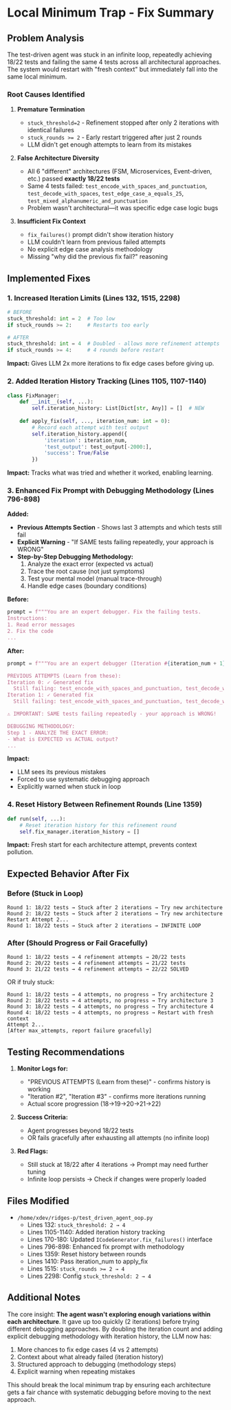 # Local Minimum Trap - Fix Summary

## Problem Analysis

The test-driven agent was stuck in an infinite loop, repeatedly achieving 18/22 tests and failing the same 4 tests across all architectural approaches. The system would restart with "fresh context" but immediately fall into the same local minimum.

### Root Causes Identified

1. **Premature Termination**
   - `stuck_threshold=2` - Refinement stopped after only 2 iterations with identical failures
   - `stuck_rounds >= 2` - Early restart triggered after just 2 rounds
   - LLM didn't get enough attempts to learn from its mistakes

2. **False Architecture Diversity**
   - All 6 "different" architectures (FSM, Microservices, Event-driven, etc.) passed **exactly 18/22 tests**
   - Same 4 tests failed: `test_encode_with_spaces_and_punctuation`, `test_decode_with_spaces`, `test_edge_case_a_equals_25`, `test_mixed_alphanumeric_and_punctuation`
   - Problem wasn't architectural—it was specific edge case logic bugs

3. **Insufficient Fix Context**
   - `fix_failures()` prompt didn't show iteration history
   - LLM couldn't learn from previous failed attempts
   - No explicit edge case analysis methodology
   - Missing "why did the previous fix fail?" reasoning

## Implemented Fixes

### 1. Increased Iteration Limits (Lines 132, 1515, 2298)

```python
# BEFORE
stuck_threshold: int = 2  # Too low
if stuck_rounds >= 2:     # Restarts too early

# AFTER  
stuck_threshold: int = 4  # Doubled - allows more refinement attempts
if stuck_rounds >= 4:     # 4 rounds before restart
```

**Impact:** Gives LLM 2x more iterations to fix edge cases before giving up.

### 2. Added Iteration History Tracking (Lines 1105, 1107-1140)

```python
class FixManager:
    def __init__(self, ...):
        self.iteration_history: List[Dict[str, Any]] = []  # NEW
    
    def apply_fix(self, ..., iteration_num: int = 0):
        # Record each attempt with test output
        self.iteration_history.append({
            'iteration': iteration_num,
            'test_output': test_output[-2000:],
            'success': True/False
        })
```

**Impact:** Tracks what was tried and whether it worked, enabling learning.

### 3. Enhanced Fix Prompt with Debugging Methodology (Lines 796-898)

**Added:**
- **Previous Attempts Section** - Shows last 3 attempts and which tests still fail
- **Explicit Warning** - "If SAME tests failing repeatedly, your approach is WRONG"
- **Step-by-Step Debugging Methodology:**
  1. Analyze the exact error (expected vs actual)
  2. Trace the root cause (not just symptoms)
  3. Test your mental model (manual trace-through)
  4. Handle edge cases (boundary conditions)

**Before:**
```python
prompt = f"""You are an expert debugger. Fix the failing tests.
Instructions:
1. Read error messages
2. Fix the code
...
```

**After:**
```python
prompt = f"""You are an expert debugger (Iteration #{iteration_num + 1}).

PREVIOUS ATTEMPTS (Learn from these):
Iteration 0: ✓ Generated fix
  Still failing: test_encode_with_spaces_and_punctuation, test_decode_with_spaces
Iteration 1: ✓ Generated fix  
  Still failing: test_encode_with_spaces_and_punctuation, test_decode_with_spaces

⚠️ IMPORTANT: SAME tests failing repeatedly - your approach is WRONG!

DEBUGGING METHODOLOGY:
Step 1 - ANALYZE THE EXACT ERROR:
- What is EXPECTED vs ACTUAL output?
...
```

**Impact:** 
- LLM sees its previous mistakes
- Forced to use systematic debugging approach
- Explicitly warned when stuck in loop

### 4. Reset History Between Refinement Rounds (Line 1359)

```python
def run(self, ...):
    # Reset iteration history for this refinement round
    self.fix_manager.iteration_history = []
```

**Impact:** Fresh start for each architecture attempt, prevents context pollution.

## Expected Behavior After Fix

### Before (Stuck in Loop)
```
Round 1: 18/22 tests → Stuck after 2 iterations → Try new architecture
Round 2: 18/22 tests → Stuck after 2 iterations → Try new architecture  
Restart Attempt 2...
Round 1: 18/22 tests → Stuck after 2 iterations → INFINITE LOOP
```

### After (Should Progress or Fail Gracefully)
```
Round 1: 18/22 tests → 4 refinement attempts → 20/22 tests
Round 2: 20/22 tests → 4 refinement attempts → 21/22 tests
Round 3: 21/22 tests → 4 refinement attempts → 22/22 SOLVED
```

OR if truly stuck:
```
Round 1: 18/22 tests → 4 attempts, no progress → Try architecture 2
Round 2: 18/22 tests → 4 attempts, no progress → Try architecture 3
Round 3: 18/22 tests → 4 attempts, no progress → Try architecture 4
Round 4: 18/22 tests → 4 attempts, no progress → Restart with fresh context
Attempt 2...
[After max_attempts, report failure gracefully]
```

## Testing Recommendations

1. **Monitor Logs for:**
   - "PREVIOUS ATTEMPTS (Learn from these)" - confirms history is working
   - "Iteration #2", "Iteration #3" - confirms more iterations running
   - Actual score progression (18→19→20→21→22)

2. **Success Criteria:**
   - Agent progresses beyond 18/22 tests
   - OR fails gracefully after exhausting all attempts (no infinite loop)

3. **Red Flags:**
   - Still stuck at 18/22 after 4 iterations → Prompt may need further tuning
   - Infinite loop persists → Check if changes were properly loaded

## Files Modified

- `/home/xdev/ridges-p/test_driven_agent_oop.py`
  - Lines 132: `stuck_threshold: 2 → 4`
  - Lines 1105-1140: Added iteration history tracking
  - Lines 170-180: Updated `ICodeGenerator.fix_failures()` interface
  - Lines 796-898: Enhanced fix prompt with methodology
  - Lines 1359: Reset history between rounds
  - Lines 1410: Pass iteration_num to apply_fix
  - Lines 1515: `stuck_rounds >= 2 → 4`
  - Lines 2298: Config `stuck_threshold: 2 → 4`

## Additional Notes

The core insight: **The agent wasn't exploring enough variations within each architecture**. It gave up too quickly (2 iterations) before trying different debugging approaches. By doubling the iteration count and adding explicit debugging methodology with iteration history, the LLM now has:

1. More chances to fix edge cases (4 vs 2 attempts)
2. Context about what already failed (iteration history)
3. Structured approach to debugging (methodology steps)
4. Explicit warning when repeating mistakes

This should break the local minimum trap by ensuring each architecture gets a fair chance with systematic debugging before moving to the next approach.
